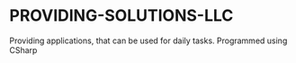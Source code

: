 # PROVIDING-SOLUTIONS-LLC
Providing applications, that can be used for daily tasks. Programmed using CSharp
